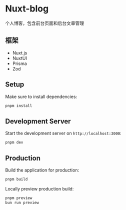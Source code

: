 # Nuxt-blog

个人博客，包含前台页面和后台文章管理

## 框架

- Nuxt.js
- NuxtUI
- Prisma
- Zod

## Setup

Make sure to install dependencies:

```bash
pnpm install
```

## Development Server

Start the development server on `http://localhost:3000`:

```bash
pnpm dev
```

## Production

Build the application for production:

```bash
pnpm build
```

Locally preview production build:

```bash
pnpm preview
bun run preview
```
